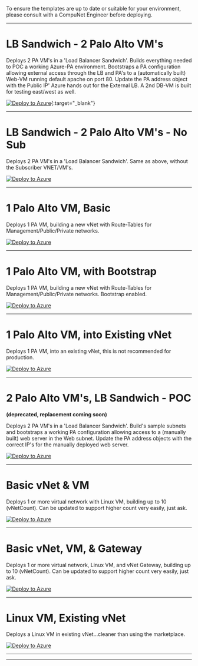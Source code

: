To ensure the templates are up to date or suitable for your environment, please consult with a CompuNet Engineer before deploying.

* * *

# LB Sandwich - 2 Palo Alto VM's
Deploys 2 PA VM's in a 'Load Balancer Sandwich'. Builds everything needed to POC a working Azure-PA environment. Bootstraps a PA configuration allowing external access through the LB and PA's to a (automatically built) Web-VM running default apache on port 80. Update the PA address object with the Public IP' Azure hands out for the External LB. A 2nd DB-VM is built for testing east/west as well.

[![Deploy to Azure](https://aka.ms/deploytoazurebutton)](https://cnet-pa-tools.azurewebsites.net/bs_maker){:target="_blank"}
* * *

# LB Sandwich - 2 Palo Alto VM's - No Sub
Deploys 2 PA VM's in a 'Load Balancer Sandwich'. Same as above, without the Subscriber VNET/VM's.

[![Deploy to Azure](https://aka.ms/deploytoazurebutton)](https://portal.azure.com/#create/Microsoft.Template/uri/https%3A%2F%2Fcnetpalopublic.blob.core.windows.net%2Farm-public%2Fgenlb.json)
* * *

# 1 Palo Alto VM, Basic
Deploys 1 PA VM, building a new vNet with Route-Tables for Management/Public/Private networks.

[![Deploy to Azure](https://aka.ms/deploytoazurebutton)](https://portal.azure.com/#create/Microsoft.Template/uri/https%3A%2F%2Fcnetpalopublic.blob.core.windows.net%2Farm-public%2Fcnet-pa1.json)
* * *

# 1 Palo Alto VM, with Bootstrap
Deploys 1 PA VM, building a new vNet with Route-Tables for Management/Public/Private networks. Bootstrap enabled.

[![Deploy to Azure](https://aka.ms/deploytoazurebutton)](https://portal.azure.com/#create/Microsoft.Template/uri/https%3A%2F%2Fcnetpalopublic.blob.core.windows.net%2Farm-public%2Fcnet-pa1-bootstrap.json)
* * *

# 1 Palo Alto VM, into Existing vNet
Deploys 1 PA VM, into an existing vNet, this is not recommended for production.

[![Deploy to Azure](https://aka.ms/deploytoazurebutton)](https://portal.azure.com/#create/Microsoft.Template/uri/https%3A%2F%2Fcnetpalopublic.blob.core.windows.net%2Farm-public%2Fcnet-pa1-existing-vnet.json)
* * *

# 2 Palo Alto VM's, LB Sandwich - POC 
**(deprecated, replacement coming soon)**

Deploys 2 PA VM's in a 'Load Balancer Sandwich'. Build's sample subnets and bootstraps a working PA configuration allowing access to a (manually built) web server in the Web subnet. Update the PA address objects with the correct IP's for the manually deployed web server.

[![Deploy to Azure](https://aka.ms/deploytoazurebutton)](https://portal.azure.com/#create/Microsoft.Template/uri/https%3A%2F%2Fcnetpalopublic.blob.core.windows.net%2Farm-public%2Fpoc-lbsand-deploy.json)
* * *

# Basic vNet & VM
Deploys 1 or more virtual network with Linux VM, building up to 10 (vNetCount). Can be updated to support higher count very easily, just ask.

[![Deploy to Azure](https://aka.ms/deploytoazurebutton)](https://portal.azure.com/#create/Microsoft.Template/uri/https%3A%2F%2Fcnetpalopublic.blob.core.windows.net%2Farm-public%2Fvmvnet.json)
* * *

# Basic vNet, VM, & Gateway
Deploys 1 or more virtual network, Linux VM, and vNet Gateway, building up to 10 (vNetCount). Can be updated to support higher count very easily, just ask.

[![Deploy to Azure](https://aka.ms/deploytoazurebutton)](https://portal.azure.com/#create/Microsoft.Template/uri/https%3A%2F%2Fcnetpalopublic.blob.core.windows.net%2Farm-public%2Fvmvnet-gw.json)
* * *

# Linux VM, Existing vNet
Deploys a Linux VM in existing vNet...cleaner than using the marketplace.

[![Deploy to Azure](https://aka.ms/deploytoazurebutton)](https://portal.azure.com/#create/Microsoft.Template/uri/https%3A%2F%2Fcnetpalopublic.blob.core.windows.net%2Farm-public%2Flinuxvm.json)
* * *

* * *
